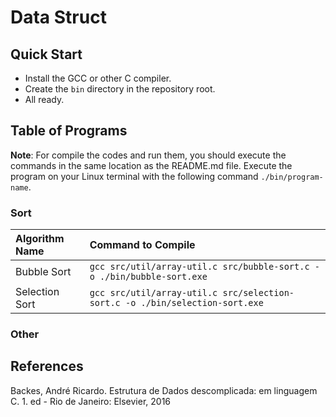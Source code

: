 # __Data Struct__

## __Quick Start__
 - Install the GCC or other C compiler.
 - Create the `bin` directory in the repository root.
 - All ready.

## __Table of Programs__
__Note__: For compile the codes and run them, you should execute the commands in the same location as the README.md file. Execute the program on your Linux terminal with the following command `./bin/program-name`.

### __Sort__
|Algorithm Name|Command to Compile|
|:---|:---|
|Bubble Sort|`gcc src/util/array-util.c src/bubble-sort.c -o ./bin/bubble-sort.exe`|
|Selection Sort|`gcc src/util/array-util.c src/selection-sort.c -o ./bin/selection-sort.exe`|

### __Other__

## __References__
Backes, André Ricardo. Estrutura de Dados descomplicada: em linguagem C. 1. ed - Rio de Janeiro: Elsevier, 2016